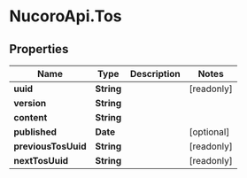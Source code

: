 # NucoroApi.Tos

## Properties

Name | Type | Description | Notes
------------ | ------------- | ------------- | -------------
**uuid** | **String** |  | [readonly] 
**version** | **String** |  | 
**content** | **String** |  | 
**published** | **Date** |  | [optional] 
**previousTosUuid** | **String** |  | [readonly] 
**nextTosUuid** | **String** |  | [readonly] 


